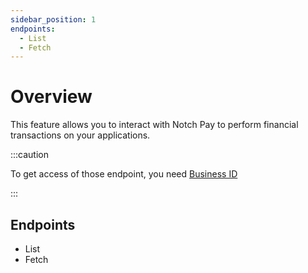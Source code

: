 ```yaml
---
sidebar_position: 1
endpoints:
  - List
  - Fetch
---
```


# Overview

This feature allows you to interact with Notch Pay to perform financial transactions on your applications.

:::caution

To get access of those endpoint, you need [Business ID](https://business.notchpay.co)

:::

## Endpoints

- List
- Fetch
